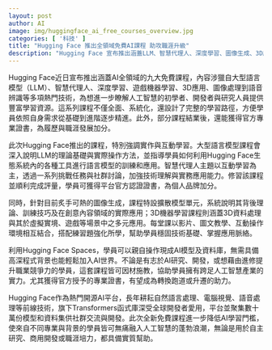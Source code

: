 ```yaml
---
layout: post
author: AI
image: img/huggingface_ai_free_courses_overview.jpg
categories: [ '科技' ]
title: "Hugging Face 推出全領域免費AI課程 助攻職涯升級"
description: "Hugging Face 宣布推出涵蓋LLM、智慧代理人、深度學習、圖像生成、3D應用等九大AI熱門技術的免費課程，內容強調實作與互動，設計系統化學習路徑，並提供官方專業證書，協助初學者、開發者與研究人員強化技術實力與職場競爭力。"
---
```

Hugging Face近日宣布推出涵蓋AI全領域的九大免費課程，內容涉獵自大型語言模型（LLM）、智慧代理人、深度學習、遊戲機器學習、3D應用、圖像處理到語音辨識等多項熱門技術，為想進一步瞭解人工智慧的初學者、開發者與研究人員提供豐富學習資源。這系列課程不僅全面、系統化，還設計了完整的學習路徑，方便學員依照自身需求從基礎到進階逐步精進。此外，部分課程結業後，還能獲得官方專業證書，為履歷與職涯發展加分。

此次Hugging Face推出的課程，特別強調實作與互動學習。大型語言模型課程會深入說明LLM的理論基礎與實際操作方法，並指導學員如何利用Hugging Face生態系統內的各種工具進行語言模型的訓練和應用。智慧代理人主題以互動學習為主，透過一系列挑戰任務與社群討論，加強技術理解與實務應用能力。修習該課程並順利完成評量，學員可獲得平台官方認證證書，為個人品牌加分。

同時，針對目前炙手可熱的圖像生成，課程特設擴散模型單元，系統說明其背後理論、訓練技巧及在創意內容領域的實際應用；3D機器學習課程則涵蓋3D資料處理與其於虛擬實境、遊戲等場景中之多元應用。每堂課以影片、圖文教學、互動操作環境相互結合，搭配練習題強化所學，幫助學員穩固技術基礎、掌握應用脈絡。

利用Hugging Face Spaces，學員可以親自操作現成AI模型及資料庫，無需具備高深程式背景也能輕鬆加入AI世界。不論是有志於AI研究、開發，或想藉由進修提升職業競爭力的學員，這套課程皆可因材施教，協助學員擁有跨足人工智慧產業的實力。尤其獲得官方授予的專業證書，有望成為轉換跑道或升遷的助力。

Hugging Face作為熱門開源AI平台，長年耕耘自然語言處理、電腦視覺、語音處理等前線技術，旗下Transformers函式庫深受全球開發者愛用，平台並聚集數十萬份模型和資料集供社群交流與開發。此次全新免費課程進一步降低AI學習門檻，使來自不同專業與背景的學員皆可無痛融入人工智慧的蓬勃浪潮，無論是用於自主研究、商用開發或職涯培力，都具備實質幫助。